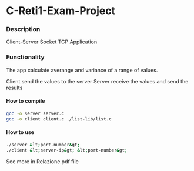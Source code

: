 # C-Reti1-Exam-Project

### Description

Client-Server Socket TCP Application

### Functionality

The app calculate averange and variance of a range of values.

Client send the values to the server
Server receive the values and send the results

#### How to compile

```bash
gcc -o server server.c
gcc -o client client.c ./list-lib/list.c
```

#### How to use

```bash
./server &lt;port-number&gt;
./client &lt;server-ip&gt; &lt;port-number&gt;
```

See more in Relazione.pdf file